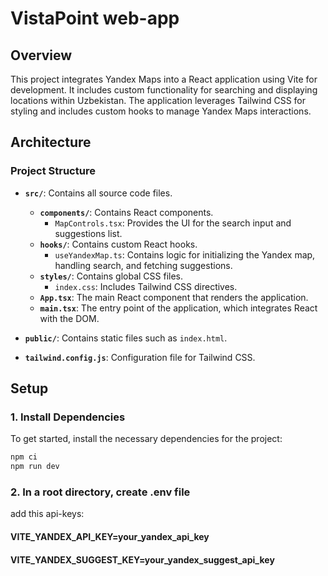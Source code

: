 # VistaPoint web-app

## Overview

This project integrates Yandex Maps into a React application using Vite for development. It includes custom functionality for searching and displaying locations within Uzbekistan. The application leverages Tailwind CSS for styling and includes custom hooks to manage Yandex Maps interactions.

## Architecture

### Project Structure

- **`src/`**: Contains all source code files.

  - **`components/`**: Contains React components.
    - `MapControls.tsx`: Provides the UI for the search input and suggestions list.
  - **`hooks/`**: Contains custom React hooks.
    - `useYandexMap.ts`: Contains logic for initializing the Yandex map, handling search, and fetching suggestions.
  - **`styles/`**: Contains global CSS files.
    - `index.css`: Includes Tailwind CSS directives.
  - **`App.tsx`**: The main React component that renders the application.
  - **`main.tsx`**: The entry point of the application, which integrates React with the DOM.

- **`public/`**: Contains static files such as `index.html`.

- **`tailwind.config.js`**: Configuration file for Tailwind CSS.

## Setup

### 1. Install Dependencies

To get started, install the necessary dependencies for the project:

```bash
npm ci
npm run dev
```

### 2. In a root directory, create .env file

add this api-keys:

#### VITE_YANDEX_API_KEY=your_yandex_api_key

#### VITE_YANDEX_SUGGEST_KEY=your_yandex_suggest_api_key
